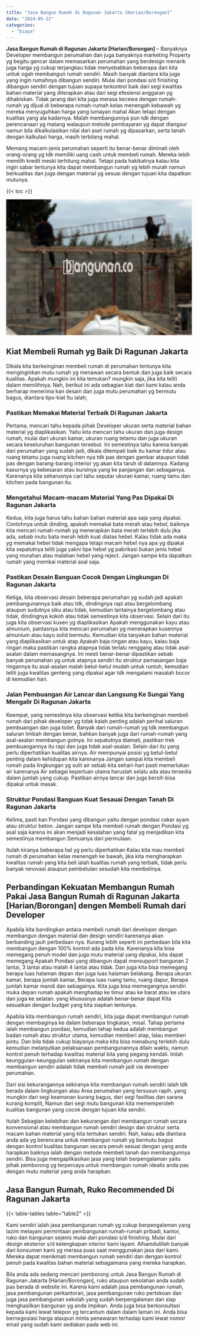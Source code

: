 ```yaml
---
title: "Jasa Bangun Rumah di Ragunan Jakarta [Harian/Borongan]"
date: "2024-05-22"
categories: 
  - "biaya"
---
```


**Jasa Bangun Rumah di Ragunan Jakarta \[Harian/Borongan\]** – Banyaknya Developer membangun perumahan dan juga banyaknya marketing Property yg begitu gencar dalam memasarkan perumahan yang berdesign menarik juga harga yg cukup terjangkau tidak menyebabkan beberapa dari kita untuk ogah membangun rumah sendiri. Masih banyak diantara kita juga yang ingin rumahnya dibangun sendiri. Mulai dari pondasi s/d finishing dibangun sendiri dengan tujuan supaya terkontrol baik dari segi kwalitas bahan material yang diterapkan atau dari segi efesiensi anggaran yg dihabiskan. Tidak jarang dari kita juga merasa kecewa dengan rumah-rumah yg dijual di beberapa rumah-rumah kelas menengah kebawah yg mereka menyuguhkan harga yang lumayan mahal Akan tetapi dengan kualitas yang ala kadarnya. Malah membangunnya pun tdk dengan perencanaan yg matang walaupun metode pembayaran yg dapat diangsur namun bila dikalkulasikan nilai dari aset rumah yg dipasarkan, serta tanah dengan kalkulasi harga, masih terbilang mahal.

Memang macam-jenis perumahan seperti itu benar-benar diminati oleh orang-orang yg tdk memiliki uang cash untuk membeli rumah. Mereka lebih memilih kredit meski terhitung mahal. Tetapi pada hakikatnya kalau kita ingin sabar tentunya kita dapat membangun rumah yg lebih murah namun berkualitas dan juga dengan material yg sesuai dengan tujuan kita dapatkan mutunya.

{{< toc >}}

![Jasa Bangun Rumah di Ragunan Jakarta [Harian/Borongan]](/images/borong-bangunan-14.png)

## Kiat Membeli Rumah yg Baik Di Ragunan Jakarta

Dikala kita berkeinginan membeli rumah di perumahan tentunya kita menginginkan mutu rumah yg menawan secara bentuk dan juga baik secara kualitas. Apakah mungkin ini kita temukan? mungkin saja, jika kita teliti dalam memilihnya. Nah, berikut ini ada sebagian kiat dari kami kalau anda berharap menerima kan desain dan juga mutu perumahan yg bermutu bagus, diantara tips-kiat Itu ialah;

### Pastikan Memakai Material Terbaik Di Ragunan Jakarta

Pertama, mencari tahu kepada pihak Developer ukuran serta material bahan material yg diaplikasikan. Yaitu kita mencari tahu ukuran dan juga design rumah, mulai dari ukuran kamar, ukuran ruang tetamu dan juga ukuran secara keseluruhan bangunan tersebut. Ini semestinya tahu karena banyak dari perumahan yang sudah jadi, dikala ditempati baik itu kamar tidur atau ruang tetamu juga ruang kitchen nya tdk pas dengan gambar ataupun tidak pas dengan barang-barang interior yg akan kita taruh di dalamnya. Kadang kasurnya yg kebesaran atau kursinya yang ke panjangan dan sebagainya. Karenanya kita seharusnya cari tahu seputar ukuran kamar, ruang tamu dan kitchen pada bangunan itu.

### Mengetahui Macam-macam Material Yang Pas Dipakai Di Ragunan Jakarta

Kedua, kita juga harus tahu bahan bahan material apa saja yang dipakai. Contohnya untuk dinding, apakah memakai bata merah atau hebel, baiknya kita mencari rumah-rumah yg menerapkan bata merah terlebih dulu jika ada, sebab mutu bata merah lebih kuat diatas hebel. Kalau tidak ada maka yg memakai hebel tidak mengapa tetapi macam hebel nya apa yg dipakai kita sepatutnya teliti juga yakni tipe hebel yg pabrikasi bukan jenis hebel yang murahan atau malahan hebel yang reject. Jangan sampe kita dapatkan rumah yang memkai material asal saja.

### Pastikan Desain Banguan Cocok Dengan Lingkungan Di Ragunan Jakarta

Ketiga, kita observasi desain beberapa perumahan yg sudah jadi apakah pembangunannya baik atau tdk, dindingnya rapi atau bergelombang ataupun sudutnya siku atau tidak, kemudian lantainya bergelombang atau tidak, dindingnya kokoh atau tidak semestinya kita observasi. Selain dari itu juga kita observasi kusen yg diaplikasikan Apakah menggunakan kayu atau almunium, pantasnya kita mencari perumahan yg menerapkan kusennya almunium atau kayu solid bermutu. Kemudian kita tanyakan bahan material yang diaplikasikan untuk atap Apakah baja ringan atau kayu, kalau baja ringan maka pastikan rangka atapnya tidak terlalu renggang atau tidak asal-asalan dalam memasangnya. Ini mesti benar-benar dipastikan sebab banyak perumahan yg untuk atapnya sendiri itu struktur pemasangan baja ringannya itu asal-asalan malah betul-betul mudah untuk runtuh, kemudian teliti juga kwalitas genteng yang dipakai agar tdk mengalami masalah bocor di kemudian hari.

### Jalan Pembuangan Air Lancar dan Langsung Ke Sungai Yang Mengalir Di Ragunan Jakarta

Keempat, yang semestinya kita observasi ketika kita berkeinginan membeli rumah dari pihak developer yg tidak kalah penting adalah perihal saluran pembuangan dan juga toilet. Banyak dari rumah-rumah yg tdk membangun saluran limbah dengan benar, bahkan banyak juga dari rumah-rumah yang asal-asalan membangun gotnya. Ini sepatutnya diamati, pastikan trek pembuangannya itu rapi dan juga tidak asal-asalan. Selain dari itu yang perlu diperhatikan kualitas airnya. Air mempunyai posisi yg betul-betul penting dalam kehidupan kita karenanya Jangan sampai kita membeli rumah pada lingkungan yg sulit air sebab kita sehari-hari pasti memerlukan air karenanya Air sebagai keperluan utama haruslah selalu ada atau tersedia dalam jumlah yang cukup. Pastikan airnya lancar dan juga bersih bisa dipakai untuk masak.

### Struktur Pondasi Banguan Kuat Sesauai Dengan Tanah Di Ragunan Jakarta

Kelima, pasti kan Pondasi yang dibangun yaitu dengan pondasi cakar ayam atau struktur beton. Jangan sampe kita membeli rumah dengan Pondasi yg asal saja karena ini akan menjadi kesalahan yang fatal yg menjadikan kita semestinya membangun Semuanya dari permulaan.

Itulah kiranya beberapa hal yg perlu diperhatikan Kalau kita mau membeli rumah di perumahan kelas menengah ke bawah, jika kita mengharapkan kwalitas rumah yang kita beli ialah kualitas rumah yang terbaik, tidak perlu banyak renovasi ataupun pembetulan sesudah kita membelinya.

## Perbandingan Kekuatan Membangun Rumah Pakai Jasa Bangun Rumah di Ragunan Jakarta \[Harian/Borongan\] dengen Membeli Rumah dari Developer

Apabila kita bandingkan antara membeli rumah dari developer dengan membangun dengan material dan design sendiri karenanya akan berbanding jauh perbedaan nya. Kurang lebih seperti ini perbedaan bila kita membangun dengan 100% kontrol ada pada kita. Karenanya kita bisa memegang penuh model dan juga mutu material yang dipakai, kita dapat memegang Apakah Pondasi yang dibangun dapat mensupport bangunan 2 lantai, 3 lantai atau malah 4 lantai atau tidak. Dan juga kita bisa memegang berapa luas halaman depan dan juga luas halaman belakang. Berapa ukuran kamar, berapa jumlah kamar, Berapa luas ruang tamu, ruang dapur, Berapa jumlah kamar mandi dan sebagainya. Kita juga bisa memegangnya sendiri muka depan rumah apakah menghadap ke timur atau ke barat atau ke utara dan juga ke selatan. yang khususnya adalah benar-benar dapat Kita sesuaikan dengan budget yang kita siapkan tentunya.

Apabila kita membangun rumah sendiri, kita juga dapat membangun rumah dengan membaginya ke dalam beberapa tingkatan, misal. Tahap pertama ialah membangun pondasi, kemudian tahap kedua adalah membangun badan rumah atau struktur utama, kemudian memberi atap, lalau memberi pintu. Dan bila tidak cukup biayanya maka kita bisa menabung terlebih dulu kemudian melanjutkan pelaksanaan pembangunannya dilain waktu, namun kontrol penuh terhadap kwalitas material kita yang pegang kendali. Inilah keunggulan-keunggulan sekiranya kita membangun rumah dengan membangun sendiri adalah tidak membeli rumah jadi via developer perumahan.

Dari sisi kekurangannya sekiranya kita membangun rumah sendiri ialah tdk berada dalam lingkungan atau Area perumahan yang tersusun rapih. yang mungkin dari segi keamanan kurang bagus, dari segi fasilitas dan sarana kurang komplit, Namun dari segi mutu bangunan kita mememperoleh kualitas bangunan yang cocok dengan tujuan kita sendiri.

Itulah Sebagian kelebihan dan kekurangan dari membangun rumah secara konvensional atau membangun rumah sendiri design dan struktur serta macam bahan material yang kita tentukan sendiri. Nah, kalau ada diantara anda ada yg berencana untuk membangun rumah yg bermutu bagus dengan kontrol kualitas bangunan secara penuh sesuai dengan yang anda harapkan baiknya ialah dengan metode membeli tanah dan membangunnya sendiri. Bisa juga mengaplikasikan jasa yang telah berpengalaman yaitu pihak pemborong yg terpercaya untuk membangun rumah idealis anda pas dengan mutu material yang anda harapkan.

## Jasa Bangun Rumah, Ruko Recommended Di Ragunan Jakarta

{{< table-tables table="table2" >}}

Kami sendiri ialah jasa pembangunan rumah yg cukup berpengalaman yang lazim melayani permintaan pembangunan rumah-rumah pribadi, kantor, ruko dan bangunan sejenis mulai dari pondasi s/d finishing. Mulai dari design eksterior s/d kelengkapan interior kami layani. Alhamdulillah banyak dari konsumen kami yg merasa puas saat menggunakan jasa dari kami. Mereka dapat menikmati membangun rumah sendiri dan dengan kontrol penuh pada kwalitas bahan material sebagaimana yang mereka harapkan.

Bila anda ada sedang mencari pemborong untuk Jasa Bangun Rumah di Ragunan Jakarta \[Harian/Borongan\], ruko ataupun sekolahan anda sudah pas berada di website ini. Karena kami adalah jasa pembangunan rumah, jasa pembangunan perkantoran, jasa pembangunan ruko pertokoan dan juga jasa pembangunan sekolah yang sudah berpengalaman dan siap menghasilkan bangunan yg anda impikan. Anda juga bisa berkonsultasi kepada kami lewat telepon yg tercantum dalam dalam laman ini. Anda bisa bernegosiasi harga ataupun minta penawaran terhadap kami lewat nomor email yang sudah kami sediakan pada web ini.
